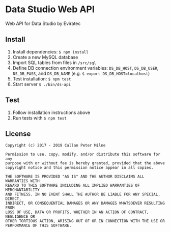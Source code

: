 # Data Studio Web API

Web API for Data Studio by Eviratec

## Install

1. Install dependencies: `$ npm install`
2. Create a new MySQL database
3. Import SQL tables from files in `/src/sql`
4. Define DB connection environment variables: `DS_DB_HOST`, `DS_DB_USER`, `DS_DB_PASS`, and `DS_DB_NAME` (e.g. `$ export DS_DB_HOST=localhost`)
5. Test installation: `$ npm test`
6. Start server `$ ./bin/ds-api`

## Test

1. Follow installation instructions above
2. Run tests with `$ npm test`

## License

```
Copyright (c) 2017 - 2019 Callan Peter Milne

Permission to use, copy, modify, and/or distribute this software for any
purpose with or without fee is hereby granted, provided that the above
copyright notice and this permission notice appear in all copies.

THE SOFTWARE IS PROVIDED "AS IS" AND THE AUTHOR DISCLAIMS ALL WARRANTIES WITH
REGARD TO THIS SOFTWARE INCLUDING ALL IMPLIED WARRANTIES OF MERCHANTABILITY
AND FITNESS. IN NO EVENT SHALL THE AUTHOR BE LIABLE FOR ANY SPECIAL, DIRECT,
INDIRECT, OR CONSEQUENTIAL DAMAGES OR ANY DAMAGES WHATSOEVER RESULTING FROM
LOSS OF USE, DATA OR PROFITS, WHETHER IN AN ACTION OF CONTRACT, NEGLIGENCE OR
OTHER TORTIOUS ACTION, ARISING OUT OF OR IN CONNECTION WITH THE USE OR
PERFORMANCE OF THIS SOFTWARE.
```
